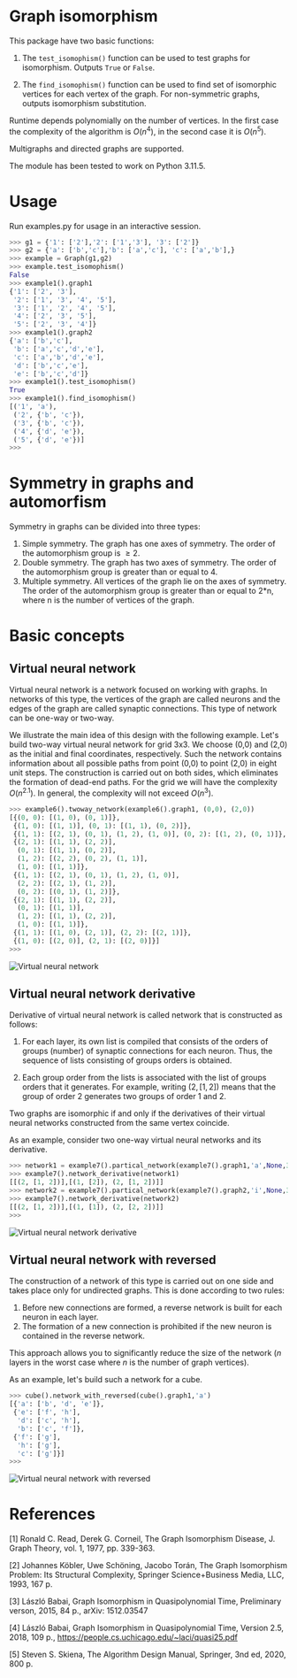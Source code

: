 # Graph isomorphism

This package have two basic functions:

1. The `test_isomophism()` function can be used to test graphs for isomorphism. Outputs `True` or `False`.

2. The `find_isomophism()` function can be used to find set of isomorphic vertices for each vertex of the graph. For non-symmetric graphs, outputs isomorphism substitution.

Runtime depends polynomially on the number of vertices. In the first case the complexity of the algorithm is $O(n^4)$, in the second case it is $O(n^5)$.

Multigraphs and directed graphs are supported.

The module has been tested to work on Python 3.11.5.

# Usage

Run examples.py for usage in an interactive session.

```python
>>> g1 = {'1': ['2'],'2': ['1','3'], '3': ['2']}
>>> g2 = {'a': ['b','c'],'b': ['a','c'], 'c': ['a','b'],}
>>> example = Graph(g1,g2)
>>> example.test_isomophism()
False
>>> example1().graph1
{'1': ['2', '3'],
 '2': ['1', '3', '4', '5'],
 '3': ['1', '2', '4', '5'],
 '4': ['2', '3', '5'],
 '5': ['2', '3', '4']}
>>> example1().graph2
{'a': ['b','c'],
 'b': ['a','c','d','e'],
 'c': ['a','b','d','e'],
 'd': ['b','c','e'],
 'e': ['b','c','d']}
>>> example1().test_isomophism()
True
>>> example1().find_isomophism()
[('1', 'a'),
 ('2', {'b', 'c'}),
 ('3', {'b', 'c'}),
 ('4', {'d', 'e'}),
 ('5', {'d', 'e'})]
>>>
```

# Symmetry in graphs and automorfism

Symmetry in graphs can be divided into three types:
1. Simple symmetry. The graph has one axes of symmetry. The order of the automorphism group is $\ge2$.
2. Double symmetry. The graph has two axes of symmetry. The order of the automorphism group is greater than or equal to 4.
3. Multiple symmetry. All vertices of the graph lie on the axes of symmetry. The order of the automorphism group is greater than or equal to 2*n, where n is the number of vertices of the graph.


# Basic concepts
## Virtual neural network

Virtual neural network is a network focused on working with graphs. In networks of this type, the vertices of the graph are called neurons and the edges of the graph are called synaptic connections. This type of network can be one-way or two-way.

We illustrate the main idea of this design with the following example. 
Let's build two-way virtual neural network for grid 3x3. 
We choose (0,0) and (2,0) as the initial and final coordinates, respectively.
Such the network contains information about all possible paths from point (0,0) to point (2,0) in eight unit steps.
The construction is carried out on both sides, which eliminates the formation of dead-end paths.
For the grid we will have the complexity $O(n^{2.1})$.
In general, the complexity will not exceed $O(n^3)$.

```python
>>> example6().twoway_network(example6().graph1, (0,0), (2,0))
[{(0, 0): [(1, 0), (0, 1)]},
 {(1, 0): [(1, 1)], (0, 1): [(1, 1), (0, 2)]},
 {(1, 1): [(2, 1), (0, 1), (1, 2), (1, 0)], (0, 2): [(1, 2), (0, 1)]},
 {(2, 1): [(1, 1), (2, 2)],
  (0, 1): [(1, 1), (0, 2)],
  (1, 2): [(2, 2), (0, 2), (1, 1)],
  (1, 0): [(1, 1)]},
 {(1, 1): [(2, 1), (0, 1), (1, 2), (1, 0)],
  (2, 2): [(2, 1), (1, 2)],
  (0, 2): [(0, 1), (1, 2)]},
 {(2, 1): [(1, 1), (2, 2)],
  (0, 1): [(1, 1)],
  (1, 2): [(1, 1), (2, 2)],
  (1, 0): [(1, 1)]},
 {(1, 1): [(1, 0), (2, 1)], (2, 2): [(2, 1)]},
 {(1, 0): [(2, 0)], (2, 1): [(2, 0)]}]
>>>
```

![Virtual neural network](./figure/Network.png)

## Virtual neural network derivative

Derivative of virtual neural network is called network that is constructed as follows:
1. For each layer, its own list is compiled that consists of the orders of groups (number) of synaptic connections for each neuron. Thus, the sequence of lists consisting of groups orders is obtained.
   
2. Each group order from the lists is associated with the list of groups orders that it generates. For example, writing $(2,[1,2])$ means that the group of order 2 generates two groups of order 1 and 2.

Two graphs are isomorphic if and only if the derivatives of their virtual neural networks constructed from the same vertex coincide.

As an example, consider two one-way virtual neural networks and its derivative.

```python
>>> network1 = example7().partical_network(example7().graph1,'a',None,3)
>>> example7().network_derivative(network1)
[[(2, [1, 2])],[(1, [2]), (2, [1, 2])]]
>>> network2 = example7().partical_network(example7().graph2,'i',None,3)
>>> example7().network_derivative(network2)
[[(2, [1, 2])],[(1, [1]), (2, [2, 2])]]
>>>
```

![Virtual neural network derivative](./figure/Derivative.png)

## Virtual neural network with reversed

The construction of a network of this type is carried out on one side and takes place only for undirected graphs. This is done according to two rules:
1. Before new connections are formed, a reverse network is built for each neuron in each layer.
2. The formation of a new connection is prohibited if the new neuron is contained in the reverse network.

This approach allows you to significantly reduce the size of the network
($n$ layers in the worst case where $n$ is the number of graph vertices).

As an example, let's build such a network for a cube.

```python
>>> cube().network_with_reversed(cube().graph1,'a')
[{'a': ['b', 'd', 'e']},
 {'e': ['f', 'h'], 
  'd': ['c', 'h'],
  'b': ['c', 'f']},
 {'f': ['g'], 
  'h': ['g'], 
  'c': ['g']}]
>>>
```

![Virtual neural network with reversed](./figure/Network_rev.png)

# References

[1] Ronald C. Read, Derek G. Corneil, The Graph Isomorphism Disease, J. Graph Theory, vol. 1, 1977, pp. 339-363.

[2] Johannes Köbler, Uwe Schöning, Jacobo Torán, The Graph Isomorphism Problem: Its Structural Complexity, Springer Science+Business Media, LLC, 1993, 167 p.

[3] László Babai, Graph Isomorphism in Quasipolynomial Time, Preliminary verson, 2015, 84 p., arXiv: 1512.03547

[4] László Babai, Graph Isomorphism in Quasipolynomial Time, Version 2.5, 2018, 109 p., https://people.cs.uchicago.edu/~laci/quasi25.pdf

[5] Steven S. Skiena, The Algorithm Design Manual, Springer, 3nd ed, 2020, 800 p.
